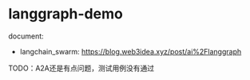 # langgraph-demo

document: 
- langchain_swarm: https://blog.web3idea.xyz/post/ai%2Flanggraph


TODO：A2A还是有点问题，测试用例没有通过